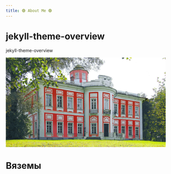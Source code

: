 ```yaml
---
title: 🟢 About Me 🟢
---
```



# jekyll-theme-overview
jekyll-theme-overview


![](vyazemy-museum-1600.jpg)


# Вяземы


